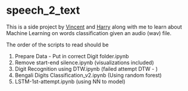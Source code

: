 # speech_2_text

This is a side project by [Vincent](https://github.com/orgs/Merck-SG-DS/people/VincentFirmansyah) and [Harry](https://github.com/orgs/Merck-SG-DS/people/hungk20) along with me to learn about Machine Learning on words classification given an audio (wav) file. 

The order of the scripts to read should be 

1. Prepare Data - Put in correct Digit folder.ipynb
2. Remove start-end silence.ipynb (visualizations included) 
3. Digit Recognition using DTW.ipynb (failed attempt DTW - )
4. Bengali Digits Classification_v2.ipynb (Using random forest) 
5. LSTM-1st-attempt.ipynb (using NN to model) 